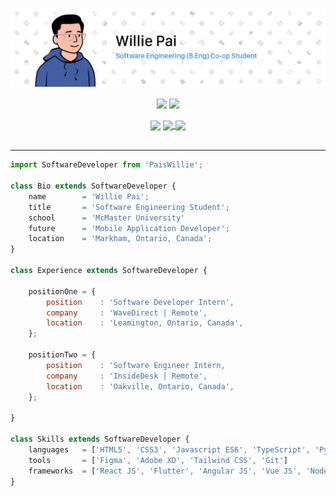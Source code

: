 [![Header](/Assets/Images/Header.png "Header")](https://www.linkedin.com/in/willie-pai/)

<!-- Add an href="<link>" to make image clickable -->
<div align="center">
<a>
    <!-- Currently hiding PRs from statistics -->
    <img align="center" src="https://github-readme-stats.vercel.app/api?username=PaisWillie&count_private=true&show_icons=true&hide=prs&border_radius=7&include_all_commits=true&hide_rank=true" />
</a>

<a>
    <img align="center" src="https://github-readme-stats.vercel.app/api/top-langs/?username=PaisWillie&layout=compact&border_radius=7&langs_count=6&cache_seconds=1800" />
</div>

<br>

<div align="center">

<a>
    <img align="center" src="https://img.shields.io/github/followers/PaisWillie?label=Followers&logoColor=blue&style=social"/>
</a>

<a href="https://www.linkedin.com/in/willie-pai/">
    <img align="center" src="https://img.shields.io/badge/LinkedIn-Profile-informational?style=social&logo=linkedin&logoColor=blue&label=/in/willie-pai"/>
</a>

<a href="https://www.instagram.com/paiswillie/">
    <img align="center" src="https://img.shields.io/badge/Instagram-Profile-informational?style=social&logo=instagram&logoColor=blue&label=PaisWillie"/>
</a>

</div>

<br>

---

```js
import SoftwareDeveloper from 'PaisWillie';

class Bio extends SoftwareDeveloper {
    name        = 'Willie Pai';
    title       = 'Software Engineering Student';
    school      = 'McMaster University'
    future      = 'Mobile Application Developer';
    location    = 'Markham, Ontario, Canada';
}
    
class Experience extends SoftwareDeveloper {
    
    positionOne = {
        position    : 'Software Developer Intern',
        company     : 'WaveDirect | Remote',
        location    : 'Leamington, Ontario, Canada',
    };
    
    positionTwo = {
        position    : 'Software Engineer Intern,
        company     : 'InsideDesk | Remote',
        location    : 'Oakville, Ontario, Canada',
    };
    
}

class Skills extends SoftwareDeveloper {
    languages   = ['HTML5', 'CSS3', 'Javascript ES6', 'TypeScript', 'Python', 'Java', 'Dart', 'C', 'Bash Scripting', 'MATLAB', 'SQL'];
    tools       = ['Figma', 'Adobe XD', 'Tailwind CSS', 'Git']
    frameworks  = ['React JS', 'Flutter', 'Angular JS', 'Vue JS', 'Node JS', 'Express JS', 'PyQt'];
}
```
